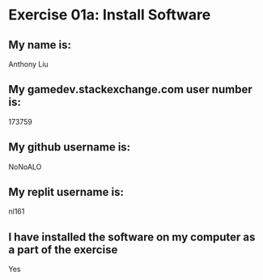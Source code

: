 # Exercise 01a: Install Software

## My name is:
Anthony Liu

## My gamedev.stackexchange.com user number is:
173759

## My github username is:
NoNoALO

## My replit username is:
nl161
## I have installed the software on my computer as a part of the exercise
Yes
